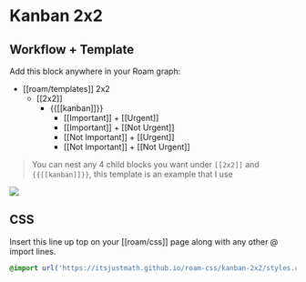 # Kanban 2x2

## Workflow + Template

Add this block anywhere in your Roam graph:

- [[roam/templates]] 2x2
    - [[2x2]]
        - {{[[kanban]]}}
            - [[Important]] + [[Urgent]]
            - [[Important]] + [[Not Urgent]]
            - [[Not Important]] + [[Urgent]]
            - [[Not Important]] + [[Not Urgent]]

> You can nest any 4 child blocks you want under `[[2x2]]` and `{{[[kanban]]}}`, this template is an example that I use

![](https://user-images.githubusercontent.com/635044/108229268-81fb6700-70f4-11eb-9062-99122b4927e7.png)

## CSS

Insert this line up top on your [[roam/css]] page along with any other @ import lines.

```css
@import url('https://itsjustmath.github.io/roam-css/kanban-2x2/styles.css');
```
